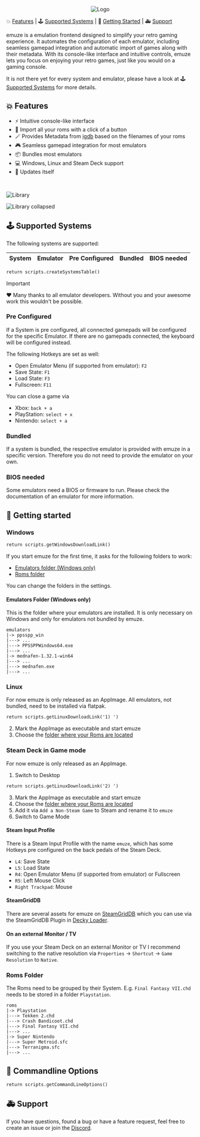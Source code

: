 <p align="center">
  <img src="https://raw.githubusercontent.com/bmsuseluda/emuze/main/artwork/logo400x400.png" alt="Logo" />
</p>


💥 [Features](#-features) | 🕹️ [Supported Systems](#%EF%B8%8F-supported-systems) | 🚀 [Getting Started](#-getting-started) | 🚑️ [Support](#%EF%B8%8F-support)

emuze is a emulation frontend designed to simplify your retro gaming experience.
It automates the configuration of each emulator, including seamless gamepad integration and automatic import of games along with their metadata. With its console-like interface and intuitive controls, emuze lets you focus on enjoying your retro games, just like you would on a gaming console.

It is not there yet for every system and emulator, please have a look at 🕹️ [Supported Systems](#%EF%B8%8F-supported-systems) for more details.

## 💥 Features

- ⚡️ Intuitive console-like interface
- 🚂 Import all your roms with a click of a button
- 🪄 Provides Metadata from [igdb](https://www.igdb.com) based on the filenames of your roms
- 🎮️ Seamless gamepad integration for most emulators
- 📦️ Bundles most emulators
- 💻️ Windows, Linux and Steam Deck support
- 💫 Updates itself

<br>

<p>
  <img src="https://github.com/bmsuseluda/emuze/blob/main/screenshots/library.png?raw=true" alt="Library" />
</p>
<p>
  <img src="https://github.com/bmsuseluda/emuze/blob/main/screenshots/library_collapsed.png?raw=true" alt="Library collapsed" />
</p>

## 🕹️ Supported Systems

The following systems are supported:

| System | Emulator | Pre Configured | Bundled | BIOS needed |
| ------ | -------- | -------------- | ------- | ----------- |
```mmd
return scripts.createSystemsTable()
```
> [!IMPORTANT]  
> ❤️ Many thanks to all emulator developers. Without you and your awesome work this wouldn't be possible.

### Pre Configured
If a System is pre configured, all connected gamepads will be configured for the specific Emulator.
If there are no gamepads connected, the keyboard will be configured instead.

The following Hotkeys are set as well:
- Open Emulator Menu (if supported from emulator): `F2`
- Save State: `F1`
- Load State: `F3`
- Fullscreen: `F11`

You can close a game via
- Xbox: `back + a`
- PlayStation: `select + x`
- Nintendo: `select + a`

### Bundled
If a system is bundled, the respective emulator is provided with emuze in a specific version. Therefore you do not need to provide the emulator on your own.

### BIOS needed
Some emulators need a BIOS or firmware to run. Please check the documentation of an emulator for more information.

## 🚀 Getting started

### Windows

```mmd
return scripts.getWindowsDownloadLink()
```

If you start emuze for the first time, it asks for the following folders to work:

- [Emulators folder (Windows only)](#emulators-folder-windows-only)
- [Roms folder](#roms-folder)

You can change the folders in the settings.

#### Emulators Folder (Windows only)

This is the folder where your emulators are installed. It is only necessary on Windows and only for emulators not bundled by emuze.

```
emulators
|-> ppsspp_win
|---> ...
|---> PPSSPPWindows64.exe
|---> ...
|-> mednafen-1.32.1-win64
|---> ...
|---> mednafen.exe
|---> ...
```

### Linux

For now emuze is only released as an AppImage.
All emulators, not bundled, need to be installed via flatpak.

```mmd
return scripts.getLinuxDownloadLink('1) ')
```
2) Mark the AppImage as executable and start emuze
3) Choose the [folder where your Roms are located](#roms-folder)

### Steam Deck in Game mode

For now emuze is only released as an AppImage.

1) Switch to Desktop
```mmd
return scripts.getLinuxDownloadLink('2) ')
```
3) Mark the AppImage as executable and start emuze
4) Choose the [folder where your Roms are located](#roms-folder)
5) Add it via `Add a Non-Steam Game` to Steam and rename it to `emuze`
6) Switch to Game Mode

#### Steam Input Profile

There is a Steam Input Profile with the name `emuze`, which has some Hotkeys pre configured on the back pedals of the Steam Deck.

- `L4`: Save State
- `L5`: Load State
- `R4`: Open Emulator Menu (if supported from emulator) or Fullscreen
- `R5`: Left Mouse Click
- `Right Trackpad`: Mouse

#### SteamGridDB

There are several assets for emuze on [SteamGridDB](https://www.steamgriddb.com/game/5441011) which you can use via the SteamGridDB Plugin in [Decky Loader](https://github.com/SteamDeckHomebrew/decky-loader).

#### On an external Monitor / TV

If you use your Steam Deck on an external Monitor or TV I recommend switching to the native resolution via `Properties` -> `Shortcut` -> `Game Resolution` to `Native`.

### Roms Folder

The Roms need to be grouped by their System. E.g. `Final Fantasy VII.chd` needs to be stored in a folder `Playstation`.

```
roms
|-> Playstation
|---> Tekken 2.chd
|---> Crash Bandicoot.chd
|---> Final Fantasy VII.chd
|---> ...
|-> Super Nintendo
|---> Super Metroid.sfc
|---> Terranigma.sfc
|---> ...
```

## 🔧 Commandline Options

```mmd
return scripts.getCommandLineOptions()
```

## 🚑️ Support

If you have questions, found a bug or have a feature request, feel free to create an issue or join the [Discord](https://discord.gg/tCzK7kc6Y4).
